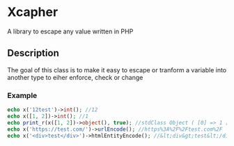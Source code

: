# Xcapher

A library to escape any value written in PHP

## Description

The goal of this class is to make it easy to escape or tranform a variable into another type to eiher enforce, check or change

### Example

```php
echo x('12test')->int(); //12
echo x([1, 2])->int(); //1
echo print_r(x([1, 2])->object(), true); //stdClass Object ( [0] => 1 [1] => 2 )
echo x('https://test.com/')->urlEncode(); //https%3A%2F%2Ftest.com%2F
echo x('<div>test</div>')->htmlEntityEncode(); //&lt;div&gt;test&lt;/div&gt;
```
